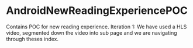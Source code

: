 # AndroidNewReadingExperiencePOC
Contains POC for new reading experience.
Iteration 1: We have used a HLS video, segmented down the video into sub page and we are navigating through theses index. 

